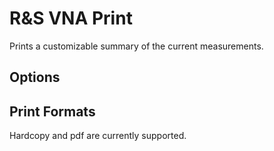 R&S VNA Print
=============

Prints a customizable summary of the current measurements.

Options
-------



Print Formats
-------------

Hardcopy and pdf are currently supported.
